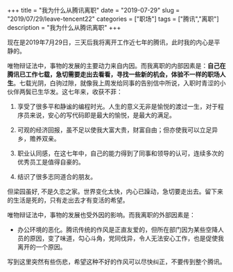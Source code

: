 +++
title = "我为什么从腾讯离职"
date = "2019-07-29"
slug = "2019/07/29/leave-tencent22"
categories = ["职场"]
tags = ["腾讯","离职"]
description = "我为什么从腾讯离职"
+++


现在是2019年7月29日，三天后我将离开工作近七年的腾讯，此时我的内心是平静的。

唯物辩证法中，事物的发展的主要动力来自内因。而我离职的内部因素是：**自己在腾讯已工作七载，急切需要走出去看看，寻找一些新的机会，体验不一样的职场人生**。七载光阴，白驹过隙，就像我上周发给同事的告别信中所说，入职时青涩的小伙伴两鬓已生华发。这七年来，收获不菲：

1. 享受了很多平和静谧的编程时光。人生的意义无非是愉悦的渡过一生，对于程序员来说，安心的写代码即是最大的愉悦，是最大的满足。

2. 可观的经济回报，虽不足以使我大富大贵，财富自由；但亦使我可以立足异乡，赡养双亲。

3. 职业认同感，在这七年中，自己的能力得到了同事和领导的认可，连续多次的优秀员工是值得自豪的。

4. 结识了很多志同道合的朋友。

但梁园虽好, 不是久恋之家。世界变化太快，内心已躁动，急切要走出去。留下来的生活是死的，只有走出去才有变活的希望。

唯物辩证法中，事物的发展也受外因的影响。而我离职的外部因素是：

* 办公环境的恶化。腾讯传统的作风是正直友爱的，但所在部门因为某些空降人员的原因，变了味道，勾心斗角，党同伐异，令人无法安心工作，也是促使我离开的一个原因。

写到这里突然有些伤悲，希望这种不好的作风可以尽快纠正，不要传到整个腾讯。
